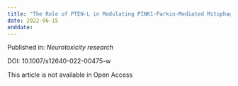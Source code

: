 ```yaml
---
title: "The Role of PTEN-L in Modulating PINK1-Parkin-Mediated Mitophagy."
date: 2022-06-15
enddate:
---
```


Published in: *Neurotoxicity research*

DOI: 10.1007/s12640-022-00475-w

This article is not available in Open Access


